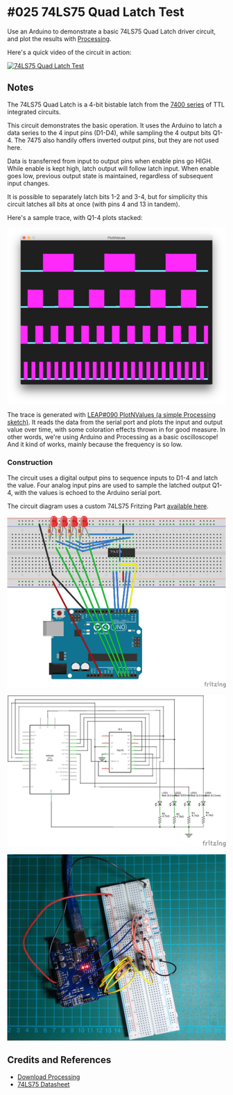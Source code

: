 # #025 74LS75 Quad Latch Test

Use an Arduino to demonstrate a basic 74LS75 Quad Latch driver circuit, and plot the results with [Processing](https://www.processing.org).

Here's a quick video of the circuit in action:

[![74LS75 Quad Latch Test](https://img.youtube.com/vi/nsRWAuc6J5w/0.jpg)](https://www.youtube.com/watch?v=nsRWAuc6J5w)

## Notes

The 74LS75 Quad Latch is a 4-bit bistable latch from the [7400 series](http://en.wikipedia.org/wiki/List_of_7400_series_integrated_circuits) of TTL integrated circuits.

This circuit demonstrates the basic operation. It uses the Arduino to latch a data series to the 4 input pins (D1-D4), while sampling the 4 output bits Q1-4.
The 7475 also handily offers inverted output pins, but they are not used here.

Data is transferred from input to output pins when enable pins go HIGH.
While enable is kept high, latch output will follow latch input. When enable goes low, previous output state is maintained, regardless of subsequent input changes.

It is possible to separately latch bits 1-2 and 3-4, but for simplicity this circuit latches all bits at once (with pins 4 and 13 in tandem).

Here's a sample trace, with Q1-4 plots stacked:

![processing trace](./assets/processing_trace.png?raw=true)

The trace is generated with [LEAP#090 PlotNValues (a simple Processing sketch)](https://leap.tardate.com/playground/plotnvalues/).
It reads the data from the serial port and plots the input and output value over time, with some coloration effects thrown in for good measure.
In other words, we're using Arduino and Processing as a basic oscilloscope! And it kind of works, mainly because the frequency is so low.

### Construction

The circuit uses a digital output pins to sequence inputs to D1-4 and latch the value.
Four analog input pins are used to sample the latched output Q1-4, with the values is echoed to the Arduino serial port.

The circuit diagram uses a custom 74LS75 Fritzing Part [available here](https://github.com/tardate/LittleArduinoProjects/tree/master/FritzingParts/74LS75).

![The Breadboard](./assets/QuadLatch_bb.jpg?raw=true)

![The Schematic](./assets/QuadLatch_schematic.jpg?raw=true)

![The Build](./assets/QuadLatch_build.jpg?raw=true)

## Credits and References

* [Download Processing](https://www.processing.org/download/)
* [74LS75 Datasheet](https://www.futurlec.com/74LS/74LS75.shtml)
